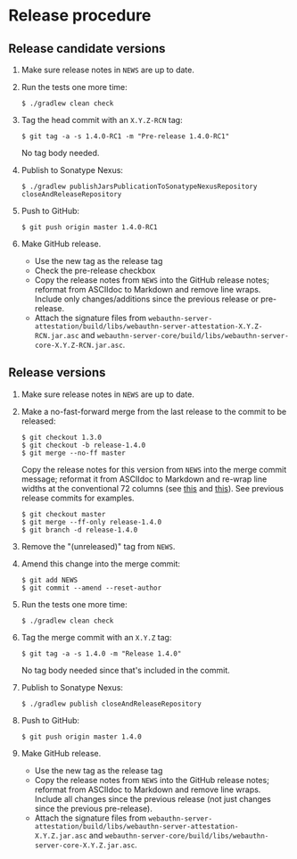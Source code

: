 Release procedure
====================

Release candidate versions
---

 1. Make sure release notes in `NEWS` are up to date.

 2. Run the tests one more time:

    ```
    $ ./gradlew clean check
    ```

 3. Tag the head commit with an `X.Y.Z-RCN` tag:

    ```
    $ git tag -a -s 1.4.0-RC1 -m "Pre-release 1.4.0-RC1"
    ```

    No tag body needed.

 4. Publish to Sonatype Nexus:

    ```
    $ ./gradlew publishJarsPublicationToSonatypeNexusRepository closeAndReleaseRepository
    ```

 5. Push to GitHub:

    ```
    $ git push origin master 1.4.0-RC1
    ```

 6. Make GitHub release.

    - Use the new tag as the release tag
    - Check the pre-release checkbox
    - Copy the release notes from `NEWS` into the GitHub release notes; reformat
      from ASCIIdoc to Markdown and remove line wraps. Include only
      changes/additions since the previous release or pre-release.
    - Attach the signature files from
      `webauthn-server-attestation/build/libs/webauthn-server-attestation-X.Y.Z-RCN.jar.asc`
      and
      `webauthn-server-core/build/libs/webauthn-server-core-X.Y.Z-RCN.jar.asc`.


Release versions
---

 1. Make sure release notes in `NEWS` are up to date.

 2. Make a no-fast-forward merge from the last release to the commit to be released:

    ```
    $ git checkout 1.3.0
    $ git checkout -b release-1.4.0
    $ git merge --no-ff master
    ```

    Copy the release notes for this version from `NEWS` into the merge commit
    message; reformat it from ASCIIdoc to Markdown and re-wrap line widths at
    the conventional 72 columns (see
    [this](https://tbaggery.com/2008/04/19/a-note-about-git-commit-messages.html)
    and [this](https://chris.beams.io/posts/git-commit/)). See previous release
    commits for examples.

    ```
    $ git checkout master
    $ git merge --ff-only release-1.4.0
    $ git branch -d release-1.4.0
    ```

 3. Remove the "(unreleased)" tag from `NEWS`.

 4. Amend this change into the merge commit:

    ```
    $ git add NEWS
    $ git commit --amend --reset-author
    ```

 5. Run the tests one more time:

    ```
    $ ./gradlew clean check
    ```

 6. Tag the merge commit with an `X.Y.Z` tag:

    ```
    $ git tag -a -s 1.4.0 -m "Release 1.4.0"
    ```

    No tag body needed since that's included in the commit.

 7. Publish to Sonatype Nexus:

    ```
    $ ./gradlew publish closeAndReleaseRepository
    ```

 8. Push to GitHub:

    ```
    $ git push origin master 1.4.0
    ```

 9. Make GitHub release.

    - Use the new tag as the release tag
    - Copy the release notes from `NEWS` into the GitHub release notes; reformat
      from ASCIIdoc to Markdown and remove line wraps. Include all changes since
      the previous release (not just changes since the previous pre-release).
    - Attach the signature files from
      `webauthn-server-attestation/build/libs/webauthn-server-attestation-X.Y.Z.jar.asc`
      and `webauthn-server-core/build/libs/webauthn-server-core-X.Y.Z.jar.asc`.
